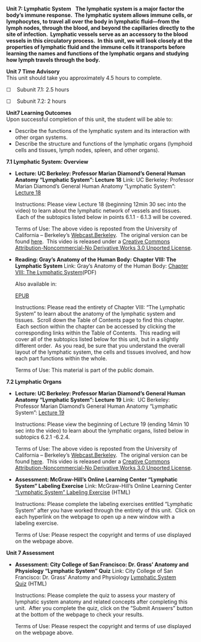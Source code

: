 **Unit 7: Lymphatic System** <span id="7"></span> 
**The lymphatic system is a major factor the body’s immune response.
 The lymphatic system allows immune cells, or lymphocytes, to travel all
over the body in lymphatic fluid—from the lymph nodes, through the
blood, and beyond the capillaries directly to the site of infection.
 Lymphatic vessels serve as an accessory to the blood vessels in this
circulatory process.  In this unit, we will look closely at the
properties of lymphatic fluid and the immune cells it transports before
learning the names and functions of the lymphatic organs and studying
how lymph travels through the body.**

**Unit 7 Time Advisory**  
This unit should take you approximately 4.5 hours to complete.

☐    Subunit 7.1: 2.5 hours  
  
 ☐    Subunit 7.2: 2 hours

**Unit7 Learning Outcomes**  
Upon successful completion of this unit, the student will be able to:  
-   Describe the functions of the lymphatic system and its interaction
    with other organ systems.
-   Describe the structure and functions of the lymphatic organs
    (lymphoid cells and tissues, lymph nodes, spleen, and other organs).

**7.1 Lymphatic System: Overview** <span id="7.1"></span> 
-   **Lecture: UC Berkeley: Professor Marian Diamond’s General Human
    Anatomy “Lymphatic System”: Lecture 18**
    Link: UC Berkeley: Professor Marian Diamond’s General Human Anatomy
    “Lymphatic System”: [Lecture
    18](http://www.youtube.com/watch?v=LyVc2JOZJZI)  
      
     Instructions: Please view Lecture 18 (beginning 12min 30 sec into
    the video) to learn about the lymphatic network of vessels and
    tissues.  Each of the subtopics listed below in points 6.1.1 - 6.1.3
    will be covered.  
      
     Terms of Use: The above video is reposted from the University of
    California – Berkeley’s
    [Webcast.Berkeley](http://webcast.berkeley.edu/).  The original
    version can be
    found [here](http://www.youtube.com/watch?v=2bDMk1ciDm8).  This
    video is released under a [Creative Commons
    Attribution-Noncommercial-No Derivative Works 3.0 Unported
    License](http://creativecommons.org/licenses/by-nc-nd/3.0/).

-   **Reading: Gray’s Anatomy of the Human Body: Chapter VIII: The
    Lymphatic System**
    Link: Gray’s Anatomy of the Human Body: [Chapter VIII: The Lymphatic
    System](https://resources.saylor.org/wwwresources/archived/site/wp-content/uploads/2014/06/BIO302-Anatomy_of_the_Human_Body-Chapter-VIII-Lymphatic-System.pdf)(PDF)  
      
     Also available in:   

    [EPUB](https://resources.saylor.org/wwwresources/archived/site/wp-content/uploads/2011/08/BIO302-ch8-Bartleby.com_.epub)  
      
     Instructions: Please read the entirety of Chapter VIII: “The
    Lymphatic System” to learn about the anatomy of the lymphatic system
    and tissues.  Scroll down the Table of Contents page to find this
    chapter.  Each section within the chapter can be accessed by
    clicking the corresponding links within the Table of Contents.  This
    reading will cover all of the subtopics listed below for this unit,
    but in a slightly different order.  As you read, be sure that you
    understand the overall layout of the lymphatic system, the cells and
    tissues involved, and how each part functions within the whole.  
      
     Terms of Use: This material is part of the public domain. 

**7.2 Lymphatic Organs** <span id="7.2"></span> 
-   **Lecture: UC Berkeley: Professor Marian Diamond’s General Human
    Anatomy “Lymphatic System”: Lecture 19**
    Link:  UC Berkeley: Professor Marian Diamond’s General Human Anatomy
    “Lymphatic System”: [Lecture
    19](http://www.youtube.com/watch?v=19xDNcrKcD4)  
      
     Instructions: Please view the beginning of Lecture 19 (ending 14min
    10 sec into the video) to learn about the lymphatic organs, listed
    below in subtopics 6.2.1 -6.2.4.  
      
     Terms of Use: The above video is reposted from the University of
    California – Berkeley’s
    [Webcast.Berkeley](http://webcast.berkeley.edu/).  The original
    version can be
    found [here](http://www.youtube.com/watch?v=P0gbdNAXs9E).  This
    video is released under a [Creative Commons
    Attribution-Noncommercial-No Derivative Works 3.0 Unported
    License](http://creativecommons.org/licenses/by-nc-nd/3.0/).

-   **Assessment: McGraw-Hill’s Online Learning Center “Lymphatic
    System” Labeling Exercise**
    Link: McGraw-Hill’s Online Learning Center [“Lymphatic System”
    Labeling
    Exercise](http://highered.mcgraw-hill.com/sites/0072351136/student_view0/chapter22/labeling_exercises.html) (HTML)  
      
     Instructions: Please complete the labeling exercises entitled
    “Lymphatic System” after you have worked through the entirety of
    this unit.  Click on each hyperlink on the webpage to open up a new
    window with a labeling exercise.  
      
     Terms of Use: Please respect the copyright and terms of use
    displayed on the webpage above.

**Unit 7 Assessment** <span id="7.3"></span> 
-   **Assessment: City College of San Francisco: Dr. Grass’ Anatomy and
    Physiology “Lymphatic System” Quiz**
    Link: City College of San Francisco: Dr. Grass’ Anatomy and
    Physiology [Lymphatic System
    Quiz](http://www.lrn.org/Content/Quizzes/Qlymphatic.html) (HTML)  
      
     Instructions: Please complete the quiz to assess your mastery of
    lymphatic system anatomy and related concepts after completing this
    unit.  After you complete the quiz, click on the “Submit Answers”
    button at the bottom of the webpage to check your results.  
      
     Terms of Use: Please respect the copyright and terms of use
    displayed on the webpage above.


